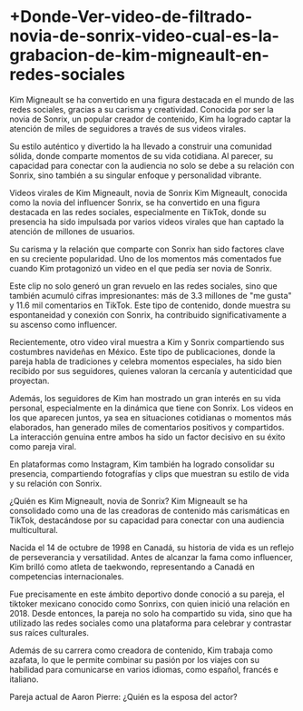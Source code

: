# +Donde-Ver-video-de-filtrado-novia-de-sonrix-video-cual-es-la-grabacion-de-kim-migneault-en-redes-sociales

Kim Migneault se ha convertido en una figura destacada en el mundo de las redes sociales, gracias a su carisma y creatividad. Conocida por ser la novia de Sonrix, un popular creador de contenido, Kim ha logrado captar la atención de miles de seguidores a través de sus videos virales.

Su estilo auténtico y divertido la ha llevado a construir una comunidad sólida, donde comparte momentos de su vida cotidiana. Al parecer, su capacidad para conectar con la audiencia no solo se debe a su relación con Sonrix, sino también a su singular enfoque y personalidad vibrante.

Videos virales de Kim Migneault, novia de Sonrix
Kim Migneault, conocida como la novia del influencer Sonrix, se ha convertido en una figura destacada en las redes sociales, especialmente en TikTok, donde su presencia ha sido impulsada por varios videos virales que han captado la atención de millones de usuarios.

Su carisma y la relación que comparte con Sonrix han sido factores clave en su creciente popularidad. Uno de los momentos más comentados fue cuando Kim protagonizó un video en el que pedía ser novia de Sonrix.

Este clip no solo generó un gran revuelo en las redes sociales, sino que también acumuló cifras impresionantes: más de 3.3 millones de "me gusta" y 11.6 mil comentarios en TikTok. Este tipo de contenido, donde muestra su espontaneidad y conexión con Sonrix, ha contribuido significativamente a su ascenso como influencer.

Recientemente, otro video viral muestra a Kim y Sonrix compartiendo sus costumbres navideñas en México. Este tipo de publicaciones, donde la pareja habla de tradiciones y celebra momentos especiales, ha sido bien recibido por sus seguidores, quienes valoran la cercanía y autenticidad que proyectan.



Además, los seguidores de Kim han mostrado un gran interés en su vida personal, especialmente en la dinámica que tiene con Sonrix. Los videos en los que aparecen juntos, ya sea en situaciones cotidianas o momentos más elaborados, han generado miles de comentarios positivos y compartidos. La interacción genuina entre ambos ha sido un factor decisivo en su éxito como pareja viral.

En plataformas como Instagram, Kim también ha logrado consolidar su presencia, compartiendo fotografías y clips que muestran su estilo de vida y su relación con Sonrix.

¿Quién es Kim Migneault, novia de Sonrix?
Kim Migneault se ha consolidado como una de las creadoras de contenido más carismáticas en TikTok, destacándose por su capacidad para conectar con una audiencia multicultural.

Nacida el 14 de octubre de 1998 en Canadá, su historia de vida es un reflejo de perseverancia y versatilidad. Antes de alcanzar la fama como influencer, Kim brilló como atleta de taekwondo, representando a Canadá en competencias internacionales.


Fue precisamente en este ámbito deportivo donde conoció a su pareja, el tiktoker mexicano conocido como Sonrixs, con quien inició una relación en 2018. Desde entonces, la pareja no solo ha compartido su vida, sino que ha utilizado las redes sociales como una plataforma para celebrar y contrastar sus raíces culturales.

Además de su carrera como creadora de contenido, Kim trabaja como azafata, lo que le permite combinar su pasión por los viajes con su habilidad para comunicarse en varios idiomas, como español, francés e italiano.

Pareja actual de Aaron Pierre: ¿Quién es la esposa del actor?
